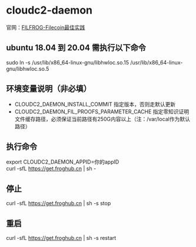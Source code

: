 # cloudc2-daemon

官网：[FILFROG-Filecoin最佳实践](https://www.froghub.io)

## ubuntu 18.04 到 20.04 需执行以下命令
sudo ln -s /usr/lib/x86_64-linux-gnu/libhwloc.so.15 /usr/lib/x86_64-linux-gnu/libhwloc.so.5

## 环境变量说明（非必填）
* CLOUDC2_DAEMON_INSTALL_COMMIT 指定版本，否则走默认更新
* CLOUDC2_DAEMON_FIL_PROOFS_PARAMETER_CACHE 指定零知识证明文件缓存路径，必须保证当前路径有250G内容以上（注：/var/local作为默认路径）

## 执行命令
export CLOUDC2_DAEMON_APPID=你的appID  
curl -sfL https://get.froghub.cn | sh -

## 停止
curl -sfL https://get.froghub.cn | sh -s stop

## 重启
curl -sfL https://get.froghub.cn | sh -s restart